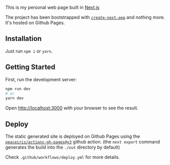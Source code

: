 This is my personal web page built in [Next.js](https://nextjs.org/) 

The project has been bootstrapped with [`create-next-app`](https://github.com/vercel/next.js/tree/canary/packages/create-next-app) and nothing more.
It's hosted on Github Pages.

## Installation

Just run `npm i` or `yarn`.

## Getting Started

First, run the development server:

```bash
npm run dev
# or
yarn dev
```

Open [http://localhost:3000](http://localhost:3000) with your browser to see the result.

## Deploy

The static generated site is deployed on Github Pages using the [`peaceiris/actions-gh-pages@v3`](https://github.com/marketplace/actions/github-pages-action) github action. (the `next export` command generates the build into the `./out` directory by default)

Check `.github/workflows/deploy.yml` for more details.

